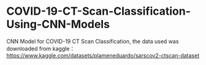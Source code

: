 # COVID-19-CT-Scan-Classification-Using-CNN-Models
CNN Model for COVID-19 CT Scan Classification, the data used was downloaded from kaggle：https://www.kaggle.com/datasets/plameneduardo/sarscov2-ctscan-dataset
